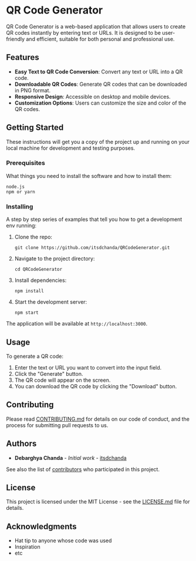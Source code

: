 # QR Code Generator

QR Code Generator is a web-based application that allows users to create QR codes instantly by entering text or URLs. It is designed to be user-friendly and efficient, suitable for both personal and professional use.

## Features

- **Easy Text to QR Code Conversion**: Convert any text or URL into a QR code.
- **Downloadable QR Codes**: Generate QR codes that can be downloaded in PNG format.
- **Responsive Design**: Accessible on desktop and mobile devices.
- **Customization Options**: Users can customize the size and color of the QR codes.

## Getting Started

These instructions will get you a copy of the project up and running on your local machine for development and testing purposes.

### Prerequisites

What things you need to install the software and how to install them:

```
node.js
npm or yarn
```

### Installing

A step by step series of examples that tell you how to get a development env running:

1. Clone the repo:
   ```
   git clone https://github.com/itsdchanda/QRCodeGenerator.git
   ```
2. Navigate to the project directory:
   ```
   cd QRCodeGenerator
   ```
3. Install dependencies:
   ```
   npm install
   ```
4. Start the development server:
   ```
   npm start
   ```

The application will be available at `http://localhost:3000`.

## Usage

To generate a QR code:

1. Enter the text or URL you want to convert into the input field.
2. Click the "Generate" button.
3. The QR code will appear on the screen.
4. You can download the QR code by clicking the "Download" button.

## Contributing

Please read [CONTRIBUTING.md](https://github.com/itsdchanda/QRCodeGenerator/CONTRIBUTING.md) for details on our code of conduct, and the process for submitting pull requests to us.

## Authors

- **Debarghya Chanda** - _Initial work_ - [itsdchanda](https://github.com/itsdchanda)

See also the list of [contributors](https://github.com/itsdchanda/QRCodeGenerator/contributors) who participated in this project.

## License

This project is licensed under the MIT License - see the [LICENSE.md](LICENSE.md) file for details.

## Acknowledgments

- Hat tip to anyone whose code was used
- Inspiration
- etc
